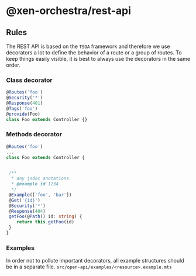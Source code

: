 # @xen-orchestra/rest-api

## Rules

The REST API is based on the `TSOA` framework and therefore we use decorators a lot to define the behavior of a route or a group of routes. To keep things easily visible, it is best to always use the decorators in the same order.

### Class decorator

```ts
@Routes('foo')
@Security('*')
@Response(401)
@Tags('foo')
@provide(Foo)
class Foo extends Controller {}
```

### Methods decorator

```ts
@Routes('foo')
...
class Foo extends Controller {


 /**
  * any jsdoc anotations
  * @example id 1234
  */
 @Example(['foo', 'bar'])
 @Get('{id}')
 @Security('*')
 @Response(404)
 getFoo(@Path() id: string) {
    return this.getFoo(id)
 }
}
```

### Examples

In order not to pollute important decorators, all example structures should be in a separate file. `src/open-api/examples/<resource>.example.mts`
